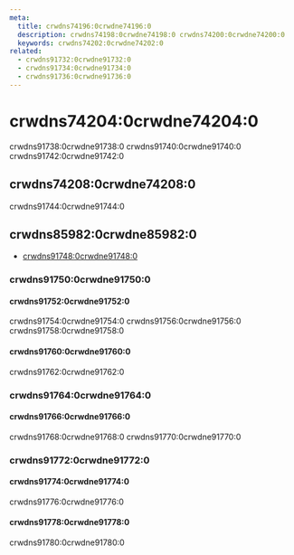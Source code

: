 ```yaml
---
meta:
  title: crwdns74196:0crwdne74196:0
  description: crwdns74198:0crwdne74198:0 crwdns74200:0crwdne74200:0
  keywords: crwdns74202:0crwdne74202:0
related:
  - crwdns91732:0crwdne91732:0
  - crwdns91734:0crwdne91734:0
  - crwdns91736:0crwdne91736:0
---
```


# crwdns74204:0crwdne74204:0

crwdns91738:0crwdne91738:0 crwdns91740:0crwdne91740:0 crwdns91742:0crwdne91742:0

<entry-ad />

## crwdns74208:0crwdne74208:0

crwdns91744:0crwdne91744:0

<usage name="v-avatar" />

## crwdns85982:0crwdne85982:0

- [crwdns91748:0crwdne91748:0](crwdns91746:0crwdne91746:0)

### crwdns91750:0crwdne91750:0

#### crwdns91752:0crwdne91752:0

crwdns91754:0crwdne91754:0 crwdns91756:0crwdne91756:0 crwdns91758:0crwdne91758:0

<example file="v-avatar/prop-size" />

#### crwdns91760:0crwdne91760:0

crwdns91762:0crwdne91762:0

<example file="v-avatar/prop-tile" />

### crwdns91764:0crwdne91764:0

#### crwdns91766:0crwdne91766:0

crwdns91768:0crwdne91768:0 crwdns91770:0crwdne91770:0

<example file="v-avatar/slot-default" />

### crwdns91772:0crwdne91772:0

#### crwdns91774:0crwdne91774:0

crwdns91776:0crwdne91776:0

<example file="v-avatar/misc-advanced" />

#### crwdns91778:0crwdne91778:0

crwdns91780:0crwdne91780:0

<example file="v-avatar/misc-profile-card" />

<backmatter />

